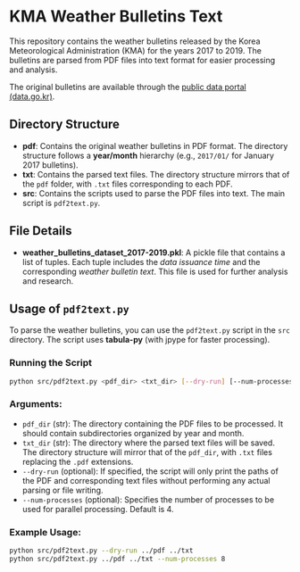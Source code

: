 # KMA Weather Bulletins Text

This repository contains the weather bulletins released by the Korea Meteorological Administration (KMA) for the years 2017 to 2019. The bulletins are parsed from PDF files into text format for easier processing and analysis.

The original bulletins are available through the [public data portal (data.go.kr)](https://www.data.go.kr/).

## Directory Structure
- **pdf**: Contains the original weather bulletins in PDF format. The directory structure follows a **year/month** hierarchy (e.g., `2017/01/` for January 2017 bulletins).
- **txt**: Contains the parsed text files. The directory structure mirrors that of the `pdf` folder, with `.txt` files corresponding to each PDF.
- **src**: Contains the scripts used to parse the PDF files into text. The main script is `pdf2text.py`.

## File Details

- **weather_bulletins_dataset_2017-2019.pkl**: A pickle file that contains a list of tuples. Each tuple includes the *data issuance time* and the corresponding *weather bulletin text*. This file is used for further analysis and research.

## Usage of `pdf2text.py`

To parse the weather bulletins, you can use the `pdf2text.py` script in the `src` directory. The script uses **tabula-py** (with jpype for faster processing).

### Running the Script

```bash
python src/pdf2text.py <pdf_dir> <txt_dir> [--dry-run] [--num-processes <num>]
```

### Arguments:
- `pdf_dir` (str): The directory containing the PDF files to be processed. It should contain subdirectories organized by year and month.
- `txt_dir` (str): The directory where the parsed text files will be saved. The directory structure will mirror that of the `pdf_dir`, with `.txt` files replacing the `.pdf` extensions.
- `--dry-run` (optional): If specified, the script will only print the paths of the PDF and corresponding text files without performing any actual parsing or file writing.
- `--num-processes` (optional): Specifies the number of processes to be used for parallel processing. Default is 4.

### Example Usage:
```bash
python src/pdf2text.py --dry-run ../pdf ../txt
python src/pdf2text.py ../pdf ../txt --num-processes 8
